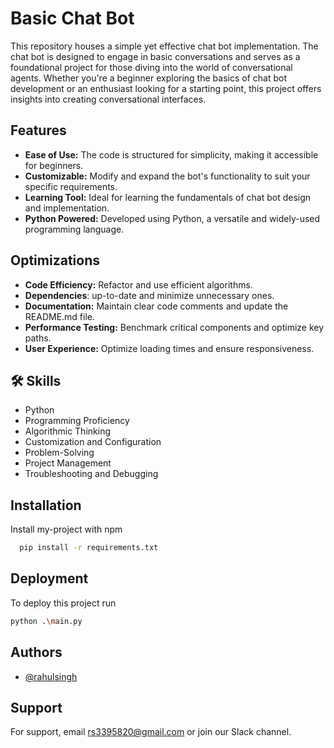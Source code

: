 
# Basic Chat Bot

This repository houses a simple yet effective chat bot implementation. The chat bot is designed to engage in basic conversations and serves as a foundational project for those diving into the world of conversational agents. Whether you're a beginner exploring the basics of chat bot development or an enthusiast looking for a starting point, this project offers insights into creating conversational interfaces.


## Features

- **Ease of Use:** The code is structured for simplicity, making it accessible for beginners.
- **Customizable:** Modify and expand the bot's functionality to suit your specific requirements.
- **Learning Tool:** Ideal for learning the fundamentals of chat bot design and implementation.
- **Python Powered:** Developed using Python, a versatile and widely-used programming language.


## Optimizations

- **Code Efficiency:** Refactor and use efficient algorithms.
- **Dependencies**: up-to-date and minimize unnecessary ones.
- **Documentation:** Maintain clear code comments and update the README.md file.
- **Performance Testing:** Benchmark critical components and optimize key paths.
- **User Experience:** Optimize loading times and ensure responsiveness.
## 🛠 Skills
- Python
- Programming Proficiency
- Algorithmic Thinking
- Customization and Configuration
- Problem-Solving
- Project Management
- Troubleshooting and Debugging

## Installation

Install my-project with npm

```bash
  pip install -r requirements.txt
```

## Deployment

To deploy this project run

```bash
python .\main.py
```


    
## Authors

- [@rahulsingh](https://github.com/Rahulsingh123321)


## Support

For support, email rs3395820@gmail.com or join our Slack channel.

